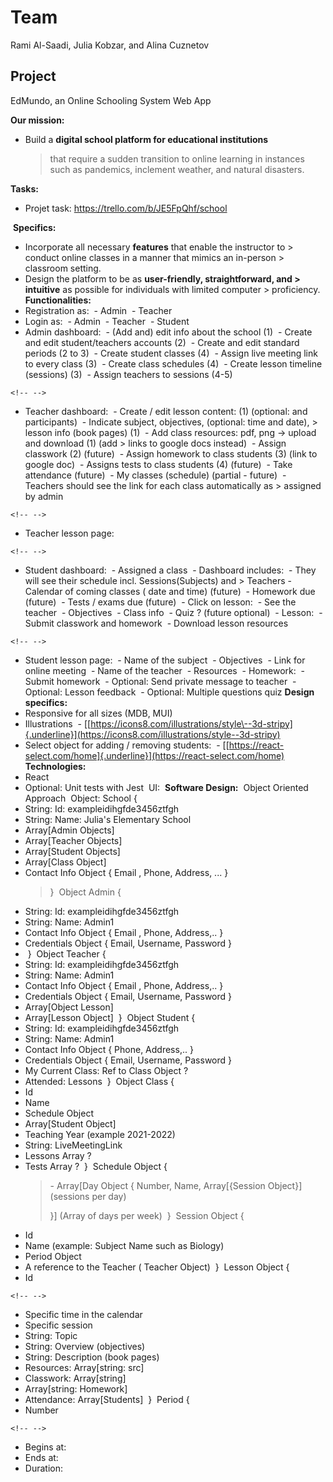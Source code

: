 # Team

Rami Al-Saadi, Julia Kobzar, and Alina Cuznetov

## Project

EdMundo, an Online Schooling System Web App

**Our mission:**
​

- Build a **digital school platform for educational institutions**
  > that require a sudden transition to online learning in instances
  > such as pandemics, inclement weather, and natural disasters.

**Tasks:**
​

- Projet task: https://trello.com/b/JE5FpQhf/school

​
**Specifics:**
​

- Incorporate all necessary **features** that enable the instructor to > conduct online classes in a manner that mimics an in-person > classroom setting.
  ​
- Design the platform to be as **user-friendly, straightforward, and > intuitive** as possible for individuals with limited computer > proficiency.
  ​
  **Functionalities:**
  ​
- Registration as:
  ​ - Admin
  ​ - Teacher
  ​
- Login as:
  ​ - Admin
  ​ - Teacher
  ​ - Student
  ​
- Admin dashboard:
  ​ - (Add and) edit info about the school (1)
  ​ - Create and edit student/teachers accounts (2)
  ​ - Create and edit standard periods (2 to 3)
  ​ - Create student classes (4)
  ​ - Assign live meeting link to every class (3)
  ​ - Create class schedules (4)
  ​ - Create lesson timeline (sessions) (3)
  ​ - Assign teachers to sessions (4-5)
  ​

```{=html}
<!-- -->
```

- Teacher dashboard:
  ​ - Create / edit lesson content: (1) (optional: and participants)
  ​ - Indicate subject, objectives, (optional: time and date), > lesson info (book pages) (1)
  ​ - Add class resources: pdf, png → upload and download (1) (add > links to google docs instead)
  ​ - Assign classwork (2) (future)
  ​ - Assign homework to class students (3) (link to google doc)
  ​ - Assigns tests to class students (4) (future)
  ​ - Take attendance (future)
  ​ - My classes (schedule) (partial - future)
  ​ - Teachers should see the link for each class automatically as > assigned by admin
  ​

```{=html}
<!-- -->
```

- Teacher lesson page:
  ​

```{=html}
<!-- -->
```

- Student dashboard:
  ​ - Assigned a class
  ​ - Dashboard includes:
  ​ - They will see their schedule incl. Sessions(Subjects) and > Teachers
  ​ - Calendar of coming classes ( date and time) (future)
  ​ - Homework due (future)
  ​ - Tests / exams due (future)
  ​ - Click on lesson:
  ​ - See the teacher
  ​ - Objectives
  ​ - Class info
  ​ - Quiz ? (future optional)
  ​ - Lesson:
  ​ - Submit classwork and homework
  ​ - Download lesson resources
  ​

```{=html}
<!-- -->
```

- Student lesson page:
  ​ - Name of the subject
  ​ - Objectives
  ​ - Link for online meeting
  ​ - Name of the teacher
  ​ - Resources
  ​ - Homework:
  ​ - Submit homework
  ​ - Optional: Send private message to teacher
  ​ - Optional: Lesson feedback
  ​ - Optional: Multiple questions quiz
  ​
  **Design specifics:**
  ​
- Responsive for all sizes (MDB, MUI)
  ​
- Illustrations
  ​ - [[https://icons8.com/illustrations/style\--3d-stripy]{.underline}](https://icons8.com/illustrations/style--3d-stripy)
  ​
- Select object for adding / removing students:
  ​ - [[https://react-select.com/home]{.underline}](https://react-select.com/home)
  ​
  **Technologies:**
  ​
- React
  ​
- Optional: Unit tests with Jest
  ​
  UI:
  ​
  **Software Design:**
  ​
  Object Oriented Approach
  ​
  Object: School {
  ​
- String: Id: exampleidihgfde3456ztfgh
  ​
- String: Name: Julia's Elementary School
  ​
- Array\[Admin Objects\]
  ​
- Array\[Teacher Objects\]
  ​
- Array\[Student Objects\]
  ​
- Array\[Class Object\]
  ​
- Contact Info Object { Email , Phone, Address, ... }
  ​
  > }
  > ​
  > Object Admin {
  > ​
- String: Id: exampleidihgfde3456ztfgh
  ​
- String: Name: Admin1
  ​
- Contact Info Object { Email , Phone, Address,.. }
  ​
- Credentials Object { Email, Username, Password }
  ​
- ​
  }
  ​
  Object Teacher {
  ​
- String: Id: exampleidihgfde3456ztfgh
  ​
- String: Name: Admin1
  ​
- Contact Info Object { Email , Phone, Address,.. }
  ​
- Credentials Object { Email, Username, Password }
  ​
- Array\[Object Lesson\]
  ​
- Array\[Lesson Object\]
  ​
  }
  ​
  Object Student {
  ​
- String: Id: exampleidihgfde3456ztfgh
  ​
- String: Name: Admin1
  ​
- Contact Info Object { Phone, Address,.. }
  ​
- Credentials Object { Email, Username, Password }
  ​
- My Current Class: Ref to Class Object ?
  ​
- Attended: Lessons
  ​
  }
  ​
  Object Class {
  ​
- Id
  ​
- Name
  ​
- Schedule Object
  ​
- Array\[Student Object\]
  ​
- Teaching Year (example 2021-2022)
  ​
- String: LiveMeetingLink
  ​
- Lessons Array ?
  ​
- Tests Array ?
  ​
  }
  ​
  Schedule Object {
  ​
  > \- Array\[Day Object { Number, Name, Array\[{Session Object}\]
  > (sessions per day)
  >
  > }\] (Array of days per week)
  > ​
  > }
  > ​
  > Session Object {
  > ​
- Id
  ​
- Name (example: Subject Name such as Biology)
  ​
- Period Object
  ​
- A reference to the Teacher ( Teacher Object)
  ​
  }
  ​
  Lesson Object {
  ​
- Id
  ​

```{=html}
<!-- -->
```

- Specific time in the calendar
  ​
- Specific session
  ​
- String: Topic
  ​
- String: Overview (objectives)
  ​
- String: Description (book pages)
  ​
- Resources: Array\[string: src\]
  ​
- Classwork: Array\[string\]
  ​
- Array\[string: Homework\]
  ​
- Attendance: Array\[Students\]
  ​
  }
  ​
  Period {
  ​
- Number
  ​

```{=html}
<!-- -->
```

- Begins at:
  ​
- Ends at:
  ​
- Duration:
  ​

​
